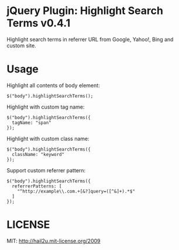 jQuery Plugin: Highlight Search Terms v0.4.1
============================================

Highlight search terms in referrer URL from Google, Yahoo!, Bing and custom site.


Usage
=====

Highlight all contents of body element:

    $("body").highlightSearchTerms();

Highlight with custom tag name:

    $("body").highlightSearchTerms({
      tagName: "span"
    });

Highlight with custom class name:

    $("body").highlightSearchTerms({
      className: "keyword"
    });

Support custom referrer pattern:

    $("body").highlightSearchTerms({
      referrerPatterns: [
        "^http://example\\.com.+[&?]query=([^&]+).*$"
      ]
    });


LICENSE
=======

MIT: http://hail2u.mit-license.org/2009
